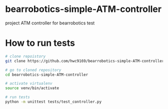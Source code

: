 # bearrobotics-simple-ATM-controller

project ATM controller for bearrobotics test

# How to run tests

```bash
# clone repoistory
git clone https://github.com/hwc9169/bearrobotics-simple-ATM-controller.git

# go to cloned repository
cd bearrobotics-simple-ATM-controller

# activate virtualenv
source venv/bin/activate

# run tests
python -m unittest tests/test_controller.py

```
